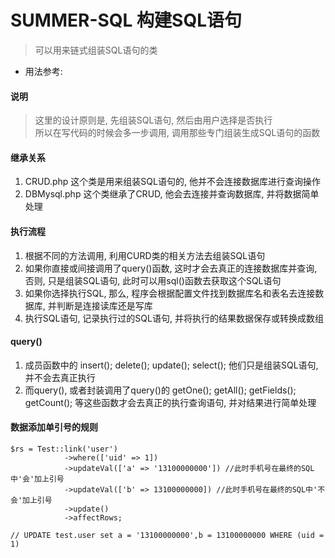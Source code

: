 # SUMMER-SQL 构建SQL语句

> 可以用来链式组装SQL语句的类

* 用法参考: 

#### 说明

> 这里的设计原则是, 先组装SQL语句, 然后由用户选择是否执行 <br>
> 所以在写代码的时候会多一步调用, 调用那些专门组装生成SQL语句的函数

#### 继承关系

1. CRUD.php 这个类是用来组装SQL语句的, 他并不会连接数据库进行查询操作
2. DBMysql.php 这个类继承了CRUD, 他会去连接并查询数据库, 并将数据简单处理

#### 执行流程

1. 根据不同的方法调用, 利用CURD类的相关方法去组装SQL语句
2. 如果你直接或间接调用了query()函数, 这时才会去真正的连接数据库并查询, 否则, 只是组装SQL语句, 此时可以用sql()函数去获取这个SQL语句
3. 如果你选择执行SQL, 那么, 程序会根据配置文件找到数据库名和表名去连接数据库, 并判断是连接读库还是写库
4. 执行SQL语句, 记录执行过的SQL语句, 并将执行的结果数据保存或转换成数组


#### query()

1. 成员函数中的 insert(); delete(); update(); select(); 他们只是组装SQL语句, 并不会去真正执行
2. 而query(), 或者封装调用了query()的 getOne(); getAll(); getFields(); getCount(); 等这些函数才会去真正的执行查询语句, 并对结果进行简单处理

#### 数据添加单引号的规则

```
$rs = Test::link('user')
            ->where(['uid' => 1])
            ->updateVal(['a' => '13100000000']) //此时手机号在最终的SQL中'会'加上引号
            ->updateVal(['b' => 13100000000]) //此时手机号在最终的SQL中'不会'加上引号
            ->update()
            ->affectRows;

// UPDATE test.user set a = '13100000000',b = 13100000000 WHERE (uid = 1)             
```
